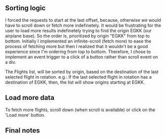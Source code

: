 ## Sorting logic

I forced the requests to start at the last offset, because, otherwise we would have to scroll down or fetch more indefinetely.
It would be frustrating for the user to load more results indefinetely trying to find the origin EGKK (our airplane base).
So the order is, prioritized by origin "EGKK" from top to bottom.
Initially I implemented an infinite-scroll (fetch more) to ease the process of fetching more but then I realized that it wouldn't be a good experience since I'm ordering from top to bottom. Therefore, I chose to implement an event trigger to a click of a button rather than scroll event on a div.

The Flights list, will be sorted by origin, based on the destination of the last selected flight in rotation.
e.g.: If the last selected flight in rotation has a destination of EGKK, then, the list will show origins starting at EGKK.

## Load more data

To fetch more flights, scroll down (when scroll is available) or click on the 'Load more' button.

## Final notes
